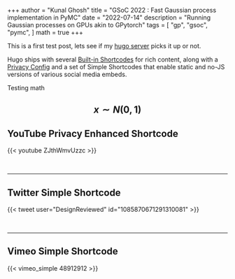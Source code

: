 +++
author = "Kunal Ghosh"
title = "GSoC 2022 : Fast Gaussian process implementation in PyMC"
date = "2022-07-14"
description = "Running Gaussian processes on GPUs akin to GPytorch"
tags = [
    "gp",
    "gsoc",
    "pymc",
]
math = true
+++

This is a first test post, lets see if my [hugo server](https://kunalghosh.github.io) picks it up or not.

Hugo ships with several [Built-in Shortcodes](https://gohugo.io/content-management/shortcodes/#use-hugo-s-built-in-shortcodes) for rich content, along with a [Privacy Config](https://gohugo.io/about/hugo-and-gdpr/) and a set of Simple Shortcodes that enable static and no-JS versions of various social media embeds.

<!--more-->

Testing math

$$ x \sim N(0,1) $$
---

## YouTube Privacy Enhanced Shortcode

{{< youtube ZJthWmvUzzc >}}

<br>

---

## Twitter Simple Shortcode

{{< tweet user="DesignReviewed" id="1085870671291310081" >}}

<br>

---

## Vimeo Simple Shortcode

{{< vimeo_simple 48912912 >}}
